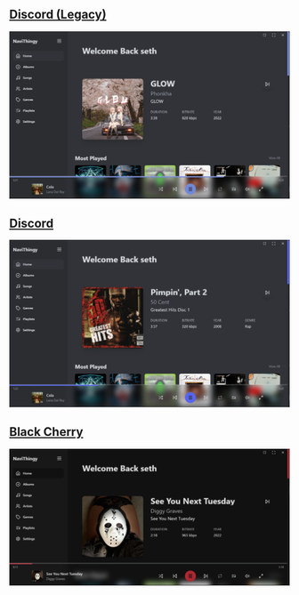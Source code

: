 ## [Discord (Legacy)](./themes/discordLegacy)

[![discordLegacy Preview](./discordLegacy/img1.png)](./themes/discordLegacy)

## [Discord](./themes/discord)

[![discord Preview](./discord/img1.png)](./themes/discord)

## [Black Cherry](./themes/blackCherry)

[![blackCherry Preview](./blackCherry/img1.png)](./themes/blackCherry)

